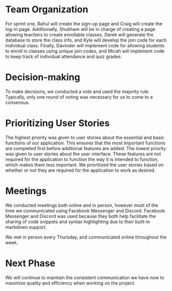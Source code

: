 # Team Organization
For sprint one, Rahul will create the sign-up page and Craig will create the log-in page. Additionally, Shubham will be in charge of creating a page allowing teachers to create enrollable classes, Derek will generate the database to store the class info, and Kyle will develop the join code for each individual class. Finally, Davinder will implement code for allowing students to enroll in classes using unique join codes, and Micah will implement code to keep track of individual attendance and quiz grades.

# Decision-making
To make decisions, we conducted a vote and used the majority rule. Typically, only one round of voting was necessary for us to come to a 
consensus.

# Prioritizing User Stories
The highest priority was given to user stories about the essential and basic functions of our application. This ensures that the most 
important functions are completed first before additional features are added. The lowest priority was given to user stories about the 
user interface. These features are not required for the application to function the way it is intended to function, which makes them less 
important. We prioritized the user stories based on whether or not they are required for the application to work as desired.

# Meetings
We conducted meetings both online and in person, however most of the time we communicated using Facebook Messenger and Discord. Facebook Messenger and Discord was used because they both help facilitate the sharing of code snippets and syntax 
highlighting due to their built-in markdown support. 

We met in person every Thursday, and communicated online throughout the week.

# Next Phase
We will continue to maintain the consistent communication we have now to maximize quality and efficiency when working on the project.  
